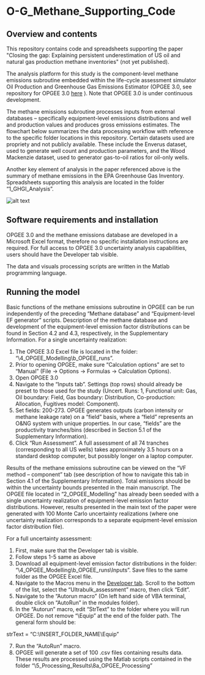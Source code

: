 # O-G_Methane_Supporting_Code

## Overview and contents ##
This repository contains code and spreadsheets supporting the paper "Closing the gap: Explaining persistent underestimation of US oil and natural gas production methane inventories" (not yet published). 

The analysis platform for this study is the component-level methane emissions subroutine embedded within the life-cycle assessment simulator Oil Production and Greenhouse Gas Emissions Estimator (OPGEE 3.0, see repository for OPGEE 3.0 [here](https://github.com/arbrandt/OPGEE ) ). Note that OPGEE 3.0 is under continuous development.

The methane emissions subroutine processes inputs from external databases – specifically equipment-level emissions distributions and well and production values and produces gross emissions estimates. The flowchart below summarizes the data processing workflow with reference to the specific folder locations in this repository. Certain datasets used are propriety and not publicly available. These include the Enverus dataset, used to generate well count and production parameters, and the Wood Mackenzie dataset, used to generator gas-to-oil ratios for oil-only wells.

Another key element of analysis in the paper referenced above is the summary of methane emissions in the EPA Greenhouse Gas Inventory. Spreadsheets supporting this analysis are located in the folder “1_GHGI_Analysis”.

![alt text](https://user-images.githubusercontent.com/42356585/108004143-2fb22d00-6fb2-11eb-84a6-a70410f936ad.jpg)

## Software requirements and installation ##
OPGEE 3.0 and the methane emissions database are developed in a Microsoft Excel format, therefore no specific installation instructions are required. For full access to OPGEE 3.0 uncertainty analysis capabilities, users should have the Developer tab  visible.

The data and visuals processing scripts are written in the Matlab programming language.

## Running the model ##
Basic functions of the methane emissions subroutine in OPGEE can be run independently of the preceding “Methane database” and “Equipment-level EF generator” scripts. Description of the methane database and development of the equipment-level emission factor distributions can be found in Section 4.2 and 4.3, respectively, in the Supplementary Information.
For a single uncertainty realization:
1)	The OPGEE 3.0 Excel file is located in the folder: “\4_OPGEE_Modelling\b_OPGEE_runs”.
2)	Prior to opening OPGEE, make sure “Calculation options” are set to “Manual” (File -> Options -> Formulas -> Calculation Options).
3)	Open OPGEE 3.0
4)	Navigate to the “Inputs tab”. Settings (top rows) should already be preset to those used for the study (Uncert. Runs: 1, Functional unit: Gas, Oil boundary: Field, Gas boundary: Distribution, Co-production: Allocation, Fugitives model: Component).
5)	Set fields: 200-273. OPGEE generates outputs (carbon intensity or methane leakage rate) on a “field” basis, where a “field” represents an O&NG system with unique properties. In our case, “fields” are the productivity tranches/bins (described in Section 5.1 of the Supplementary Information).
6)	Click “Run Assessment”. A full assessment of all 74 tranches (corresponding to all US wells) takes approximately 3.5 hours on a standard desktop computer, but possibly longer on a laptop computer.

Results of the methane emissions subroutine can be viewed on the “VF method – component” tab (see description of how to navigate this tab in Section 4.1 of the Supplementary Information). Total emissions should be within the uncertainty bounds presented in the main manuscript.
The OPGEE file located in “2_OPGEE_Modelling” has already been seeded with a single uncertainty realization of equipment-level emission factor distributions. However, results presented in the main text of the paper were generated with 100 Monte Carlo uncertainty realizations (where one uncertainty realization corresponds to a separate equipment-level emission factor distribution file). 

For a full uncertainty assessment:
1)	First, make sure that the Developer tab   is visible.
2)	Follow steps 1-5 same as above
3)	Download all equipment-level emission factor distributions in the folder: “\4_OPGEE_Modelling\b_OPGEE_runs\Inputs”. Save files to the same folder as the OPGEE Excel file.
4)	Navigate to the Macros menu in the [Developer tab](https://support.microsoft.com/en-us/office/show-the-developer-tab-e1192344-5e56-4d45-931b-e5fd9bea2d45). Scroll to the bottom of the list, select the “Ultrabulk_assessment” macro, then click “Edit”.
5)	Navigate to the “Autorun macro” (On left hand side of VBA terminal, double click on “AutoRun” in the modules folder). 
6)	In the “Autorun” macro, edit “StrText” to the folder where you will run OPGEE. Do not remove “\Equip” at the end of the folder path. The general form should be:

strText = “C:\INSERT_FOLDER_NAME\Equip”

7)	Run the “AutoRun” macro.
8)	OPGEE will generate a set of 100 .csv files containing results data. These results are processed using the Matlab scripts contained in the folder “\5_Processing_Results\8a_OPGEE_Processing”
